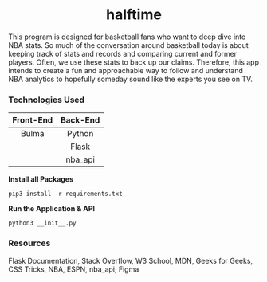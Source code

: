 <h1 align="center"><b>halftime</b></h1>

This program is designed for basketball fans who want to deep dive into NBA stats. So much of the conversation around basketball today is about keeping track of stats and records and comparing current and former players. Often, we use these stats to back up our claims. Therefore, this app intends to create a fun and approachable way to follow and understand NBA analytics to hopefully someday sound like the experts you see on TV.

### **Technologies Used**
| Front-End   | Back-End   |
| :---------: | :--------: |
| Bulma       | Python     |
|             | Flask      |   
|             | nba_api    |

**Install all Packages**
```
pip3 install -r requirements.txt
```

**Run the Application & API**
```
python3 __init__.py
```

### **Resources**
Flask Documentation, 
Stack Overflow,
W3 School,
MDN,
Geeks for Geeks,
CSS Tricks,
NBA,
ESPN,
nba_api,
Figma